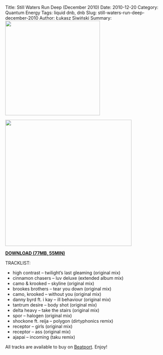 Title: Still Waters Run Deep (December 2010)
Date: 2010-12-20
Category: Quantum Energy
Tags: liquid dnb, dnb
Slug: still-waters-run-deep-december-2010
Author: Łukasz Siwiński
Summary: <img width="300" src="https://drive.google.com/uc?export=download&id=0BzB_BNja1f1KY1B2aWhMT0syRTg" />

<!-- ### IMAGE ### -->
<a href ="https://drive.google.com/uc?export=download&id=0B_4_ynm06YZIamVCUS12TW1haHM" 
    title="DOWNLOAD" target="_blank">
    <img width="400" src="https://drive.google.com/uc?export=download&id=0BzB_BNja1f1KY1B2aWhMT0syRTg" />
</a>

<!-- DOWNLOAD LINK -->
<a href ="https://drive.google.com/file/d/0B_4_ynm06YZIamVCUS12TW1haHM/edit?usp=sharing" 
    title="Quantum Energy - Still Waters Run Deep (December 2010)" target="_blank">
**DOWNLOAD (77MB, 55MIN)**
</a>

TRACKLIST:  

* high contrast – twilight’s last gleaming (original mix)
* cinnamon chasers – luv deluxe (extended album mix)
* camo & krooked – skyline (original mix)
* brookes brothers – tear you down (original mix)
* camo, krooked – without you (original mix)
* danny byrd ft. i kay – ill behaviour (original mix)
* tantrum desire – body shot (original mix)
* delta heavy – take the stairs (original mix)
* spor – halogen (original mix)
* shockone ft. reija – polygon (dirtyphonics remix)
* receptor – girls (original mix)
* receptor – ass (original mix)
* ajapai – incoming (taku remix)

All tracks are available to buy on <a href="http://beatport.com" target="_blank">Beatport</a>.
Enjoy!